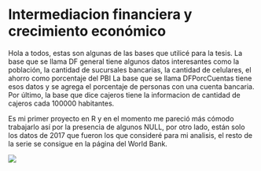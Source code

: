 # Intermediacion financiera y crecimiento económico

Hola a todos, estas son algunas de las bases que utilicé para la tesis.
La base que se llama DF general tiene algunos datos interesantes como la población, la cantidad de sucursales bancarias, la cantidad de celulares, el ahorro como porcentaje del PBI
La base que se llama DFPorcCuentas tiene esos datos y se agrega el porcentaje de personas con una cuenta bancaria.
Por último, la base que dice cajeros tiene la informacion de cantidad de cajeros cada 100000 habitantes.

Es mi primer proyecto en R y en el momento me pareció más cómodo trabajarlo así por la presencia de algunos NULL, por otro lado, están solo los datos de 2017 que fueron los que consideré para mi analisis, el resto de la serie se consigue en la página del World Bank.
 
![](IntermediacionFinanciera\argresaltadoBancarizacioncont.png)
